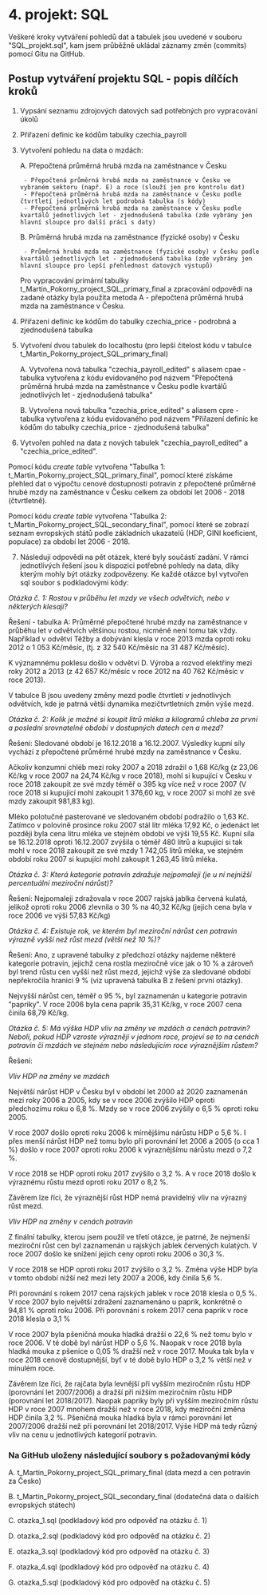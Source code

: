 # 4. projekt: SQL

Veškeré kroky vytváření pohledů dat a tabulek jsou uvedené v souboru
"SQL_projekt.sql", kam jsem průběžně ukládal záznamy změn (commits) pomocí Gitu na GitHub.

## Postup vytváření projektu SQL - popis dílčích kroků

1. Vypsání seznamu zdrojových datových sad potřebných pro vypracování úkolů

2. Přiřazení definic ke kódům tabulky czechia_payroll

3. Vytvoření pohledu na data o mzdách:

    A. Přepočtená průměrná hrubá mzda na zaměstnance v Česku

        - Přepočtená průměrná hrubá mzda na zaměstnance v Česku ve vybraném sektoru (např. E) a roce (slouží jen pro kontrolu dat)
        - Přepočtená průměrná hrubá mzda na zaměstnance v Česku podle čtvrtletí jednotlivých let podrobná tabulka (s kódy)
        - Přepočtená průměrná hrubá mzda na zaměstnance v Česku podle kvartálů jednotlivých let - zjednodušená tabulka (zde vybrány jen hlavní sloupce pro další práci s daty)

    B. Průměrná hrubá mzda na zaměstnance (fyzické osoby) v Česku

        - Průměrná hrubá mzda na zaměstnance (fyzické osoby) v Česku podle kvartálů jednotlivých let - zjednodušená tabulka (zde vybrány jen hlavní sloupce pro lepší přehlednost datových výstupů)
    
    Pro vypracování primární tabulky t_Martin_Pokorny_project_SQL_primary_final a zpracování
    odpovědí na zadané otázky byla použita metoda A - přepočtená průměrná hrubá mzda na zaměstnance v Česku.

4. Přiřazení definic ke kódům do tabulky czechia_price - podrobná a zjednodušená tabulka

5. Vytvoření dvou tabulek do localhostu (pro lepší čitelost kódu v tabulce t_Martin_Pokorny_project_SQL_primary_final)

    A. Vytvořena nová tabulka "czechia_payroll_edited" s aliasem cpae
        - tabulka vytvořena z kódu evidovaného pod názvem "Přepočtená průměrná hrubá mzda na zaměstnance v Česku podle kvartálů jednotlivých let - zjednodušená tabulka"
    
    B. Vytvořena nová tabulka "czechia_price_edited" s aliasem cpre
        - tabulka vytvořena z kódu evidovaného pod názvem "Přiřazení definic ke kódům do tabulky czechia_price - zjednodušená tabulka"

6. Vytvořen pohled na data z nových tabulek "czechia_payroll_edited" a "czechia_price_edited". 

Pomocí kódu _create table_ vytvořena "Tabulka 1: t_Martin_Pokorny_project_SQL_primary_final", pomocí které získáme přehled dat o výpočtu cenové dostupnosti potravin z přepočtené průměrné hrubé mzdy na zaměstnance v Česku celkem za období let 2006 - 2018 (čtvrtletně).

Pomocí kódu _create table_ vytvořena "Tabulka 2: t_Martin_Pokorny_project_SQL_secondary_final", pomocí které se zobrazí seznam evropských států podle základních ukazatelů (HDP, GINI koeficient, populace) za období let 2006 - 2018.

7. Následují odpovědi na pět otázek, které byly součástí zadání. V rámci jednotlivých řešení jsou k dispozici potřebné pohledy na data, díky kterým mohly být otázky zodpovězeny. Ke každé otázce byl vytvořen sql soubor s podkladovými kódy:

*Otázka č. 1: Rostou v průběhu let mzdy ve všech odvětvích, nebo v některých klesají?*

 Řešení - tabulka A: Průměrné přepočtené hrubé mzdy na zaměstnance v průběhu let v odvětvích většinou rostou, nicméně není tomu tak vždy. Například v odvětví Těžby a dobývání klesla v roce 2013 mzda oproti roku 2012 o 1 053 Kč/měsíc, (tj. z 32 540 Kč/měsíc na 31 487 Kč/měsíc).
 
 K významnému poklesu došlo v odvětví D. Výroba a rozvod elektřiny mezi roky 2012 a 2013 (z 42 657 Kč/měsíc v roce 2012 na 40 762 Kč/měsíc v roce 2013).

 V tabulce B jsou uvedeny změny mezd podle čtvrtletí v jednotlivých odvětvích, kde je patrná větší dynamika mezičtvrtletních změn výše mezd.

*Otázka č. 2: Kolik je možné si koupit litrů mléka a kilogramů chleba za první a poslední srovnatelné období v dostupných datech cen a mezd?*

Řešení: Sledované období je 16.12.2018 a 16.12.2007. Výsledky kupní síly vychází z přepočtené průměrné hrubé mzdy na zaměstnance v Česku.

Ačkoliv konzumní chléb mezi roky 2007 a 2018 zdražil o 1,68 Kč/kg (z 23,06 Kč/kg v roce 2007 na 24,74 Kč/kg v roce 2018), mohl si kupující v Česku v roce 2018 zakoupit ze své mzdy téměř o 395 kg více než v roce 2007 (V roce 2018 si kupující mohl zakoupit 1 376,60 kg, v roce 2007 si mohl ze své mzdy zakoupit 981,83 kg).

Mléko polotučné pasterované ve sledovaném období podražilo o 1,63 Kč. Zatímco v polovině prosince roku 2007 stál litr mléka 17,92 Kč, o jedenáct let později byla cena litru mléka ve stejném období ve výši 19,55 Kč. Kupní síla se 16.12.2018 oproti 16.12.2007 zvýšila o téměř 480 litrů a kupující si tak mohl v roce 2018 zakoupit ze své mzdy 1 742,05 litrů mléka, ve stejném období roku 2007 si kupující mohl zakoupit 1 263,45 litrů mléka.

*Otázka č. 3: Která kategorie potravin zdražuje nejpomaleji (je u ní nejnižší percentuální meziroční nárůst)?*

Řešení: Nejpomaleji zdražovala v roce 2007 rajská jablka červená kulatá, jelikož oproti roku 2006 zlevnila o 30 % na 40,32 Kč/kg (jejich cena byla v roce 2006 ve výši 57,83 Kč/kg)

*Otázka č. 4: Existuje rok, ve kterém byl meziroční nárůst cen potravin výrazně vyšší než růst mezd (větší než 10 %)?*

 Řešení: Ano, z upravené tabulky z předchozí otázky najdeme některé kategorie potravin, jejichž cena rostla meziročně více jak o 10 % a zároveň byl trend růstu cen vyšší než růst mezd, jejichž výše za sledované období nepřekročila hranici 9 % (viz upravená tabulka B z řešení první otázky).

 Nejvyšší nárůst cen, téměř o 95 %, byl zaznamenán u kategorie potravin "papriky". V roce 2006 byla cena paprik 35,31 Kč/kg, v roce 2007 cena činila 68,79 Kč/kg.

*Otázka č. 5: Má výška HDP vliv na změny ve mzdách a cenách potravin? Neboli, pokud HDP vzroste výrazněji v jednom roce, projeví se to na cenách potravin či mzdách ve stejném nebo následujícím roce výraznějším růstem?*

Řešení: 

_Vliv HDP na změny ve mzdách_

Největší nárůst HDP v Česku byl v období let 2000 až 2020 zaznamenán mezi roky 2006 a 2005, kdy se v roce 2006 zvýšilo HDP oproti předchozímu roku o 6,8 %. Mzdy se v roce 2006 zvýšily o 6,5 % oproti roku 2005.

V roce 2007 došlo oproti roku 2006 k mírnějšímu nárůstu HDP o 5,6 %. I přes menší nárůst HDP než tomu bylo při porovnání let 2006 a 2005 (o cca 1 %) došlo v roce 2007 oproti roku 2006 k výraznějšímu nárůstu mezd o 7,2 %.

V roce 2018 se HDP oproti roku 2017 zvýšilo o 3,2 %. A v roce 2018 došlo k výraznému růstu mezd oproti roku 2017 o 8,2 %.

Závěrem lze říci, že výraznější růst HDP nemá pravidelný vliv na výrazný růst mezd.

_Vliv HDP na změny v cenách potravin_

Z finální tabulky, kterou jsem použil ve třetí otázce, je patrné, že nejmenší meziroční růst cen byl zaznamenán u rajských jablek červených kulatých. V roce 2007 došlo ke snížení jejich ceny oproti roku 2006 o 30,3 %. 

V roce 2018 se HDP oproti roku 2017 zvýšilo o 3,2 %. Změna výše HDP byla v tomto období nižší než mezi lety 2007 a 2006, kdy činila 5,6 %.

Při porovnání s rokem 2017 cena rajských jablek v roce 2018 klesla o 0,5 %. V roce 2007 bylo největší zdražení zaznamenáno u paprik, konkrétně o 94,81 % oproti roku 2006. Při porovnání s rokem 2017 cena paprik v roce 2018 klesla o 3,1 %

V roce 2007 byla pšeničná mouka hladká dražší o 22,6 % než tomu bylo v roce 2006. V té době byl nárůst HDP o 5,6 %. Naopak v roce 2018 byla hladká mouka z pšenice o 0,05 % dražší než v roce 2017. Mouka tak byla v roce 2018 cenově dostupnější, byť v té době bylo HDP o 3,2 % větší než v minulém roce.

Závěrem lze říci, že rajčata byla levnější při vyšším meziročním růstu HDP (porovnání let 2007/2006) a dražší při nižším meziročním růstu HDP (porovnání let 2018/2017). Naopak papriky byly při vyšším meziročním růstu HDP v roce 2007 mnohem dražší než v roce 2018, kdy meziroční změna HDP činila 3,2 %. Pšeničná mouka hladká byla v rámci porovnání let 2007/2006 dražší než při porovnání let 2018/2017. Výše HDP má tedy různý vliv na cenu u jednotlivých kategorií potravin.

### Na GitHub uloženy následující soubory s požadovanými kódy

A. t_Martin_Pokorny_project_SQL_primary_final (data mezd a cen potravin za Česko)

B. t_Martin_Pokorny_project_SQL_secondary_final (dodatečná data o dalších evropských státech)

C. otazka_1.sql (podkladový kód pro odpověď na otázku č. 1)

D. otazka_2.sql (podkladový kód pro odpověď na otázku č. 2)

E. otazka_3.sql (podkladový kód pro odpověď na otázku č. 3)

F. otazka_4.sql (podkladový kód pro odpověď na otázku č. 4)

G. otazka_5.sql (podkladový kód pro odpověď na otázku č. 5)



    


